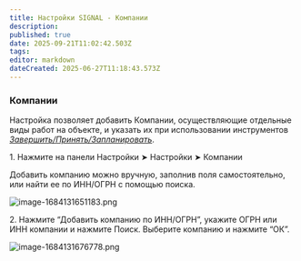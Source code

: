 ```yaml
---
title: Настройки SIGNAL - Компании
description: 
published: true
date: 2025-09-21T11:02:42.503Z
tags: 
editor: markdown
dateCreated: 2025-06-27T11:18:43.573Z
---
```


### **Компании**

Настройка позволяет добавить Компании, осуществляющие отдельные виды работ на объекте, и указать их при использовании инструментов [_Завершить/Принять/Запланировать_](https://wiki.sgnl.pro/app/page/1zKM2m_O8NPfp5ETOf5NXd1MkKZfEhWvHyyJyEXGYUaM).

1\. Нажмите на панели Настройки ➤ Настройки ➤ Компании

Добавить компанию можно вручную, заполнив поля самостоятельно, или найти ее по ИНН/ОГРН с помощью поиска.

![image-1684131651183.png](https://lh7-rt.googleusercontent.com/docsz/AD_4nXfCEW7TZ14mlTEZhr9odmszHzUreDBFiv1KnNbhDnOLvM-QhpJzA6FrYEQKXRHkoWKvfi72mtq7vdTx0TnG428bCaZ-xU86m4SQ6wxETtwpdQixVgkeQC2zsoHpeBRp5CM75OS9VNYPAxnLkLG1Ig?key=umRQDo5b3Kb2-QphTMtzbQ)

2\. Нажмите “Добавить компанию по ИНН/ОГРН”, укажите ОГРН или ИНН компании и нажмите Поиск. Выберите компанию и нажмите “ОК”.

![image-1684131676778.png](https://lh7-rt.googleusercontent.com/docsz/AD_4nXes8SEG-cB9f800MhM0X1S8gmSQxBxZYEDQIMKcD-AB3rZyVz4zNKtfneZXbjjRuA4D_gy6LEmk7A-QWPKmpDkuVd7Bj7I3U09kNa-lczzOjoHfjxEIOXwN-kKhsDUekhoxmEhQSu05MMfG9YGS?key=umRQDo5b3Kb2-QphTMtzbQ)